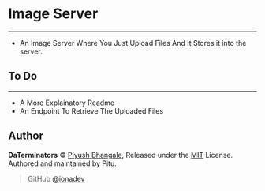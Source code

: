 # Image Server
---
 * An Image Server Where You Just Upload Files And It Stores it into the server.


## To Do
---
 * A More Explainatory Readme
 * An Endpoint To Retrieve The Uploaded Files


## Author

**DaTerminators** © [Piyush Bhangale](https://github.com/ionadev), Released under the [MIT](https://github.com/DaTerminators/image-server/blob/master/LICENSE) License.<br>
Authored and maintained by Pitu.

> GitHub [@ionadev](https://github.com/ionadev)
